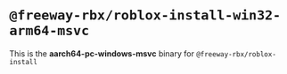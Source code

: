 # `@freeway-rbx/roblox-install-win32-arm64-msvc`

This is the **aarch64-pc-windows-msvc** binary for `@freeway-rbx/roblox-install`
